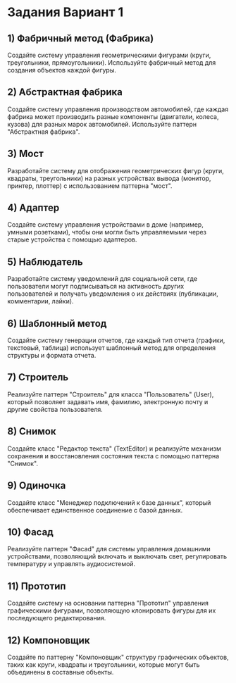 # Задания Вариант 1

## 1) Фабричный метод (Фабрика)
Создайте систему управления геометрическими фигурами (круги, треугольники, прямоугольники). Используйте фабричный метод для создания объектов каждой фигуры.

## 2) Абстрактная фабрика
Создайте систему управления производством автомобилей, где каждая фабрика может производить разные компоненты (двигатели, колеса, кузова) для разных марок автомобилей. Используйте паттерн "Абстрактная фабрика".

## 3) Мост
Разработайте систему для отображения геометрических фигур (круги, квадраты, треугольники) на разных устройствах вывода (монитор, принтер, плоттер) с использованием паттерна "мост".

## 4) Адаптер
Создайте систему управления устройствами в доме (например, умными розетками), чтобы они могли быть управляемыми через старые устройства с помощью адаптеров.

## 5) Наблюдатель
Разработайте систему уведомлений для социальной сети, где пользователи могут подписываться на активность других пользователей и получать уведомления о их действиях (публикации, комментарии, лайки).

## 6) Шаблонный метод
Создайте систему генерации отчетов, где каждый тип отчета (графики, текстовый, таблица) использует шаблонный метод для определения структуры и формата отчета.

## 7) Строитель
Реализуйте паттерн "Строитель" для класса "Пользователь" (User), который позволяет задавать имя, фамилию, электронную почту и другие свойства пользователя.

## 8) Снимок
Создайте класс "Редактор текста" (TextEditor) и реализуйте механизм сохранения и восстановления состояния текста с помощью паттерна "Снимок".

## 9) Одиночка
Создайте класс "Менеджер подключений к базе данных", который обеспечивает единственное соединение с базой данных.

## 10) Фасад
Реализуйте паттерн "Фасad" для системы управления домашними устройствами, позволяющий включать и выключать свет, регулировать температуру и управлять аудиосистемой.

## 11) Прототип
Создайте систему на основании паттерна "Прототип" управления графическими фигурами, позволяющую клонировать фигуры для их последующего редактирования.

## 12) Компоновщик
Создайте по паттерну "Компоновщик" структуру графических объектов, таких как круги, квадраты и треугольники, которые могут быть объединены в составные объекты.
